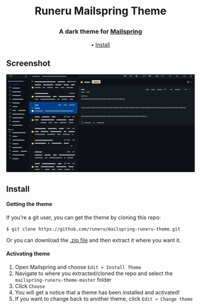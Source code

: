 <h1 align="center">
  
Runeru Mailspring Theme
  
</h1>

<h3 align="center">
  <strong> A dark theme for <a href="https://getmailspring.com/">Mailspring</a></strong>  
</h3>


<p align="center">
 • <a href="#install">Install</a> 
</p>

## Screenshot

![Screenshot runeru-theme](screenshots/mailspring-runeru-theme-e.png)

## Install

#### Getting the theme

If you're a git user, you can get the theme by cloning this repo:

    $ git clone https://github.com/runeru/mailspring-runeru-theme.git

Or you can download the [.zip file](https://github.com/runeru/mailspring-runeru-theme/archive/refs/heads/master.zip)
and then extract it where you want it.

#### Activating theme

1. Open Mailspring and choose `Edit > Install Theme` 
2. Navigate to where you extracted/cloned the repo and select the `mailspring-runeru-theme-master` folder 
3. Click `Choose`
4. You will get a notice that a theme has been installed and activated!
5. If you want to change back to another theme, click `Edit > Change theme`



